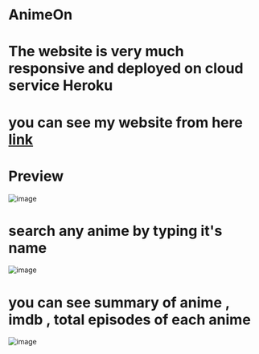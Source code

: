 # AnimeOn

# The website is very much responsive and deployed on cloud service Heroku 

# you can see my website from here  [link](https://peaceful-thicket-06724.herokuapp.com/)


# Preview 

![image](https://user-images.githubusercontent.com/72779637/188935925-2d182fde-be46-4c45-89f5-687dacea7c24.png)


# search any anime by typing it's name 

![image](https://user-images.githubusercontent.com/72779637/188936215-35436048-fc5b-4e2d-8bc0-e4e6a487ba42.png)


# you can see summary of anime , imdb , total episodes of each anime 

![image](https://user-images.githubusercontent.com/72779637/188936445-a20f577b-a480-436f-b2c5-46e7449edd97.png)

